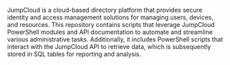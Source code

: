 JumpCloud is a cloud-based directory platform that provides secure identity and access management solutions for managing users, devices, and resources. This repository contains scripts that leverage JumpCloud PowerShell modules and API documentation to automate and streamline various administrative tasks. Additionally, it includes PowerShell scripts that interact with the JumpCloud API to retrieve data, which is subsequently stored in SQL tables for reporting and analysis.
